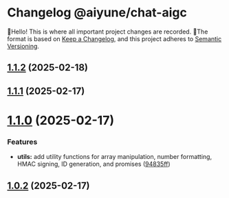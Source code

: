 # Changelog @aiyune/chat-aigc

 👋Hello! This is where all important project changes are recorded. 
📌The format is based on [Keep a Changelog](https://keepachangelog.com/en/1.0.0/), and this project adheres to [Semantic Versioning](https://semver.org/spec/v2.0.0.html).

## [1.1.2](https://github.com/aiyune/chat-aigc/compare/v1.1.1...v1.1.2) (2025-02-18)

## [1.1.1](https://github.com/aiyune/chat-aigc/compare/v1.1.0...v1.1.1) (2025-02-17)

# [1.1.0](https://github.com/aiyune/chat-aigc/compare/v1.0.2...v1.1.0) (2025-02-17)


### Features

* **utils:** add utility functions for array manipulation, number formatting, HMAC signing, ID generation, and promises ([94835ff](https://github.com/aiyune/chat-aigc/commit/94835ff1a44bde69ad5ad430ad465c8735fba27b))

## [1.0.2](https://github.com/aiyune/chat-aigc/compare/v1.0.1...v1.0.2) (2025-02-17)
